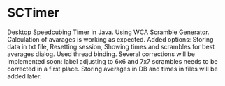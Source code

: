 # SCTimer
Desktop Speedcubing Timer in Java.
Using WCA Scramble Generator.
Calculation of avarages is working as expected.
Added options: Storing data in txt file, Resetting session, Showing times and scrambles for best averages dialog.
Used thread binding.
Several corrections will be implemented soon: label adjusting to 6x6 and 7x7 scrambles needs to be corrected in a first place.
Storing averages in DB and times in files will be added later.
